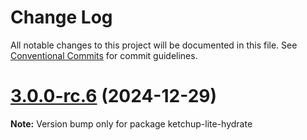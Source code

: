 # Change Log

All notable changes to this project will be documented in this file. See [Conventional Commits](https://conventionalcommits.org) for commit guidelines.

# [3.0.0-rc.6](https://github.com/lucafoscili/ketchup-lite/compare/3.0.0-rc.5...3.0.0-rc.6) (2024-12-29)

**Note:** Version bump only for package ketchup-lite-hydrate

